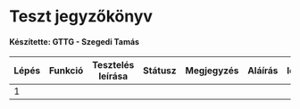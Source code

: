 # Teszt jegyzőkönyv
#### Készítette: GTTG - Szegedi Tamás

Lépés | Funkció | Tesztelés leírása | Státusz | Megjegyzés | Aláírás | Időpont
--- | --- | --- | --- | --- | --- | --- 
1 |  |  |  |  |  | 
